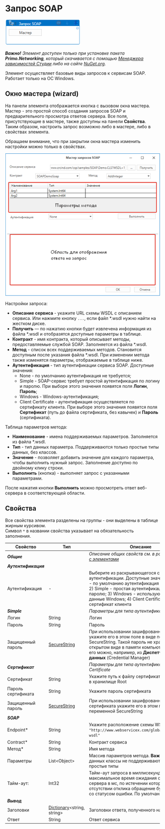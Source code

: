 # Запрос SOAP

![](../../../resources/activities/extra/networking/soaprequest.png)

***Важно!** Элемент доступен только при установке пакета **Primo.Networking**, который скачивается с помощью [Менеджера зависимостей Студии](https://docs.primo-rpa.ru/primo-rpa/primo-studio/projects/manage-dependencies#menedzher-zavisimostei) либо на сайте [NuGet.org](https://www.nuget.org/packages/Primo.Networking).*

Элемент осуществляет базовые виды запросов к сервисам SOAP. Работает только на ОС Windows.

## Окно мастера (wizard)
На панели элемента отображается кнопка с вызовом окна мастера. Мастер - это простой способ создания запросов SOAP и предварительного просмотра ответов сервера. Все поля, присутствующие в мастере, также доступны на панели **Свойства**. Таким образом, настроить запрос возможно либо в мастере, либо в свойствах элемента. 

Обращаем внимание, что при закрытии окна мастера изменить настройки можно только в свойствах.

![](../../../resources/activities/extra/networking/soap-master.png)

Настройки запроса:
* **Описание сервиса** - укажите URL схемы WSDL с описанием сервиса. Или нажмите кнопку `...`, если файл \*.wsdl нужно найти на жестком диске.
* **Получить**  — по нажатию кнопки будет извлечена информация из файла \*.wsdl и отобразятся доступные параметры в таблице.
* **Контракт** - имя контракта, который описывает методы, предоставляемые службой SOAP. Заполняется из файла \*.wsdl.
* **Метод** - список всех поддерживаемых методов. Становится доступным после указания файла \*.wsdl. При изменении метода также изменятся параметры, отображаемые в таблице ниже.
* **Аутентификация** - тип аутентификации сервиса SOAP. Доступные значения: 
  * None - по умолчанию аутентификация не требуется; 
  * Simple - SOAP-сервис требует простой аутентификация по логину и паролю. При выборе этого значения появятся поля **Логин**, **Пароль**; 
  * Windows - Windows-аутентификация; 
  * Client Certificate - аутентификация осуществляется по сертификату клиента. При выборе этого значения появятся поля **Сертификат** (путь до файла сертификата, без кавычек) и **Пароль** (сертификата).

Таблица параметров метода:
* **Наименование** - имена поддерживаемых параметров. Заполняется из файла \*.wsdl.
* **Тип** - тип данных параметра. Поддерживаются только простые типы данных, без классов.
* **Значение** - позволяет добавить значение для каждого параметра, чтобы выполнить нужный запрос. Заполнение доступно по двойному клику строки.
* **Выполнить** (кнопка) - выполняет запрос с указанными параметрами.

После нажатия кнопки **Выполнить** можно просмотреть ответ веб-сервера в соответствующей области.

## Свойства
Все свойства элемента разделены на группы - они выделены в таблице жирным курсивом.\
Символ `*` в названии свойства указывает на обязательность заполнения.

| Свойство           | Тип                                                                                | Описание                      |
| ------------------ | ---------------------------------------------------------------------------------- | --------------------------------------------------------- |
| ***Общие***    |  | *Описание общих свойств см. в разделе [Работа с элементами](https://docs.primo-rpa.ru/primo-rpa/primo-studio/process/elements)* |
| ***Аутентификация*** |  |  |
| Аутентификация |  -    | Выберите из раскрывающегося списка тип аутентификации. Доступные значения: 1) None - по умолчанию аутентификация не требуется; 2) Simple - простая аутентификация по логину и паролю; 3) Windows - используются учетные данные Windows; 4) Client Certificate - сертификат клиента |
| ***Simple***   |  | *Параметры для типа аутентификации Simple* | 
| Логин          | String                       | Логин  |
| Пароль         | String                       | Пароль |
| Защищенный пароль | [SecureString](https://learn.microsoft.com/ru-Ru/dotnet/api/system.security.securestring?view=netcore-3.1) |  При использовании зашифрованного пароля укажите его в этом поле в виде переменной SecureString. Такой пароль не хранится в открытом виде в памяти компьютера. Получить его можно, например, из **Диспетчера учетных данных** (Credential Manager)|
| ***Сертификат*** |  | *Параметры для типа аутентификации Client Certificate* |
| Сертификат     | String    | Укажите путь к файлу сертификата либо Subject в хранилище Root |
| Пароль сертификата | String     | Укажите пароль сертификата  |
| Защищенный пароль  | [SecureString](https://learn.microsoft.com/ru-Ru/dotnet/api/system.security.securestring?view=netcore-3.1) | При использовании зашифрованного пароля сертификата укажите его в этом поле в виде переменной SecureString |
| ***SOAP***    |  |  |
| Endpoint\*    | String      | Укажите расположение схемы WSDL. Пример: `"http://www.webservicex.com/globalweather.asmx?wsdl"` |
| Contract\*    | String      | Контракт сервиса |
| Метод\*       | String      | Имя метода       |
| Параметры     | List\<Object\> | Массив параметров метода. **Важно!** В типах данных классы не поддерживаются, только простые типы |
| Тайм-аут:     | Int32       | Тайм-аут запроса в миллисекундах. Укажите максимальное время ожидания ответа от сервера в мс, по истечении которого при отсутствии отклика обращение будет прервано со статусом ошибки. По умолчанию **20000** |
| ***Вывод***   |  |  |
| Заголовки    | [Dictionary](https://learn.microsoft.com/ru-ru/dotnet/api/system.collections.generic.dictionary-2?view=net-5.0)\<string, string\> | Заголовки ответа, полученного на запрос SOAP |
| Ответ         | String      | Ответ сервиса   |



